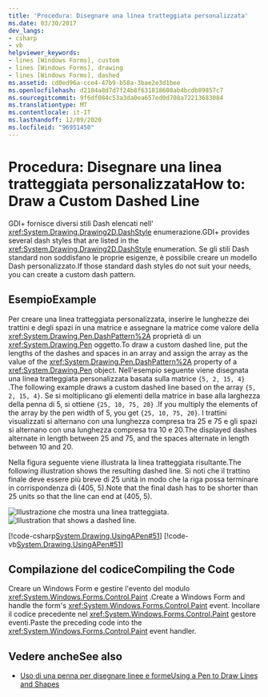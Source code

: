 ```yaml
---
title: 'Procedura: Disegnare una linea tratteggiata personalizzata'
ms.date: 03/30/2017
dev_langs:
- csharp
- vb
helpviewer_keywords:
- lines [Windows Forms], custom
- lines [Windows Forms], drawing
- lines [Windows Forms], dashed
ms.assetid: cd0ed96a-cce4-47b9-b58a-3bae2e3d1bee
ms.openlocfilehash: d2184a8d7d7f24b8f631818608ab4bcdb89857c7
ms.sourcegitcommit: 9f6df084c53a3da0ea657ed0d708a72213683084
ms.translationtype: MT
ms.contentlocale: it-IT
ms.lasthandoff: 12/09/2020
ms.locfileid: "96951450"
---
```

# <a name="how-to-draw-a-custom-dashed-line"></a><span data-ttu-id="a89c8-102">Procedura: Disegnare una linea tratteggiata personalizzata</span><span class="sxs-lookup"><span data-stu-id="a89c8-102">How to: Draw a Custom Dashed Line</span></span>
<span data-ttu-id="a89c8-103">GDI+ fornisce diversi stili Dash elencati nell' <xref:System.Drawing.Drawing2D.DashStyle> enumerazione.</span><span class="sxs-lookup"><span data-stu-id="a89c8-103">GDI+ provides several dash styles that are listed in the <xref:System.Drawing.Drawing2D.DashStyle> enumeration.</span></span> <span data-ttu-id="a89c8-104">Se gli stili Dash standard non soddisfano le proprie esigenze, è possibile creare un modello Dash personalizzato.</span><span class="sxs-lookup"><span data-stu-id="a89c8-104">If those standard dash styles do not suit your needs, you can create a custom dash pattern.</span></span>  
  
## <a name="example"></a><span data-ttu-id="a89c8-105">Esempio</span><span class="sxs-lookup"><span data-stu-id="a89c8-105">Example</span></span>  
 <span data-ttu-id="a89c8-106">Per creare una linea tratteggiata personalizzata, inserire le lunghezze dei trattini e degli spazi in una matrice e assegnare la matrice come valore della <xref:System.Drawing.Pen.DashPattern%2A> proprietà di un <xref:System.Drawing.Pen> oggetto.</span><span class="sxs-lookup"><span data-stu-id="a89c8-106">To draw a custom dashed line, put the lengths of the dashes and spaces in an array and assign the array as the value of the <xref:System.Drawing.Pen.DashPattern%2A> property of a <xref:System.Drawing.Pen> object.</span></span> <span data-ttu-id="a89c8-107">Nell'esempio seguente viene disegnata una linea tratteggiata personalizzata basata sulla matrice `{5, 2, 15, 4}` .</span><span class="sxs-lookup"><span data-stu-id="a89c8-107">The following example draws a custom dashed line based on the array `{5, 2, 15, 4}`.</span></span> <span data-ttu-id="a89c8-108">Se si moltiplicano gli elementi della matrice in base alla larghezza della penna di 5, si ottiene `{25, 10, 75, 20}` .</span><span class="sxs-lookup"><span data-stu-id="a89c8-108">If you multiply the elements of the array by the pen width of 5, you get `{25, 10, 75, 20}`.</span></span> <span data-ttu-id="a89c8-109">I trattini visualizzati si alternano con una lunghezza compresa tra 25 e 75 e gli spazi si alternano con una lunghezza compresa tra 10 e 20.</span><span class="sxs-lookup"><span data-stu-id="a89c8-109">The displayed dashes alternate in length between 25 and 75, and the spaces alternate in length between 10 and 20.</span></span>  
  
 <span data-ttu-id="a89c8-110">Nella figura seguente viene illustrata la linea tratteggiata risultante.</span><span class="sxs-lookup"><span data-stu-id="a89c8-110">The following illustration shows the resulting dashed line.</span></span> <span data-ttu-id="a89c8-111">Si noti che il trattino finale deve essere più breve di 25 unità in modo che la riga possa terminare in corrispondenza di (405, 5).</span><span class="sxs-lookup"><span data-stu-id="a89c8-111">Note that the final dash has to be shorter than 25 units so that the line can end at (405, 5).</span></span>  
  
 <span data-ttu-id="a89c8-112">![Illustrazione che mostra una linea tratteggiata.](./media/how-to-draw-a-custom-dashed-line/dashed-line-illustration.gif "pens6")</span><span class="sxs-lookup"><span data-stu-id="a89c8-112">![Illustration that shows a dashed line.](./media/how-to-draw-a-custom-dashed-line/dashed-line-illustration.gif "pens6")</span></span>  
  
 [!code-csharp[System.Drawing.UsingAPen#51](~/samples/snippets/csharp/VS_Snippets_Winforms/System.Drawing.UsingAPen/CS/Class1.cs#51)]
 [!code-vb[System.Drawing.UsingAPen#51](~/samples/snippets/visualbasic/VS_Snippets_Winforms/System.Drawing.UsingAPen/VB/Class1.vb#51)]  
  
## <a name="compiling-the-code"></a><span data-ttu-id="a89c8-113">Compilazione del codice</span><span class="sxs-lookup"><span data-stu-id="a89c8-113">Compiling the Code</span></span>  
 <span data-ttu-id="a89c8-114">Creare un Windows Form e gestire l'evento del modulo <xref:System.Windows.Forms.Control.Paint> .</span><span class="sxs-lookup"><span data-stu-id="a89c8-114">Create a Windows Form and handle the form's <xref:System.Windows.Forms.Control.Paint> event.</span></span> <span data-ttu-id="a89c8-115">Incollare il codice precedente nel <xref:System.Windows.Forms.Control.Paint> gestore eventi.</span><span class="sxs-lookup"><span data-stu-id="a89c8-115">Paste the preceding code into the <xref:System.Windows.Forms.Control.Paint> event handler.</span></span>  
  
## <a name="see-also"></a><span data-ttu-id="a89c8-116">Vedere anche</span><span class="sxs-lookup"><span data-stu-id="a89c8-116">See also</span></span>

- [<span data-ttu-id="a89c8-117">Uso di una penna per disegnare linee e forme</span><span class="sxs-lookup"><span data-stu-id="a89c8-117">Using a Pen to Draw Lines and Shapes</span></span>](using-a-pen-to-draw-lines-and-shapes.md)

